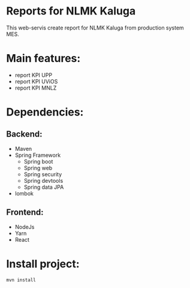 # Reports for NLMK Kaluga

This web-servis create report for NLMK Kaluga from production system MES.

# Main features:
* report KPI UPP
* report KPI UViOS
* report KPI MNLZ

# Dependencies:
## Backend:
* Maven
* Spring Framework
    * Spring boot
    * Spring web
    * Spring security
    * Spring devtools
    * Spring data JPA
* lombok
## Frontend:
* NodeJs
* Yarn
* React
# Install project:
```bash
mvn install
```
